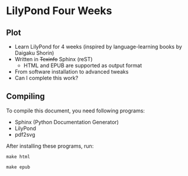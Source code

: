 LilyPond Four Weeks
===================

## Plot

* Learn LilyPond for 4 weeks (inspired by language-learning books by Daigaku Shorin)
* Written in ~~Texinfo~~ Sphinx (reST)
  * HTML and EPUB are supported as output format
* From software installation to advanced tweaks
* Can I complete this work?

## Compiling

To compile this document, you need following programs:

* Sphinx (Python Documentation Generator)
* LilyPond
* pdf2svg

After installing these programs, run:

```
make html
```

```
make epub
```
